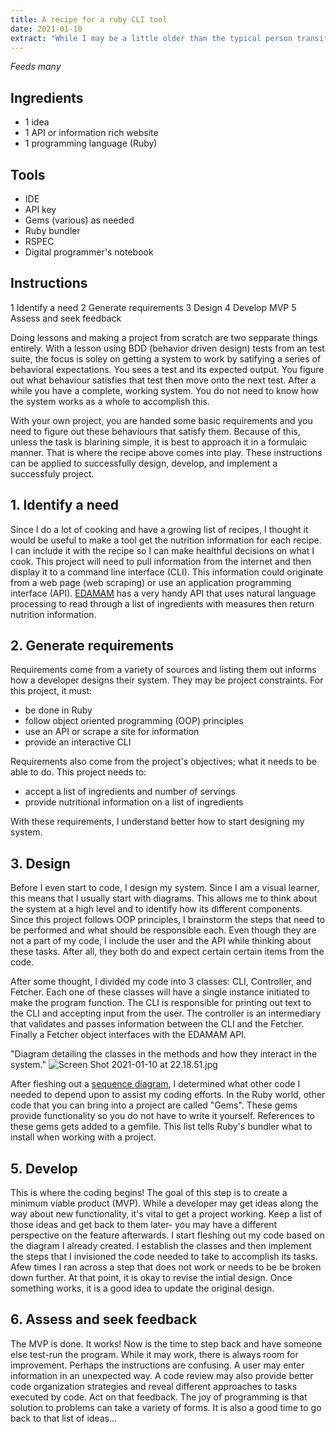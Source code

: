 ```yaml
---
title: A recipe for a ruby CLI tool
date: 2021-01-10
extract: "While I may be a little older than the typical person transitioning into software development, I am driven by the notion that everyone is on their own journey. Mine has taken me through a 20-year military career in signal and to nearly 15 countries. I am not ready to stop yet either."
---
```


*Feeds many*

## Ingredients

- 1 idea
- 1 API or information rich website
- 1 programming language (Ruby)

## Tools

- IDE
- API key
- Gems (various) as needed
- Ruby bundler
- RSPEC
- Digital programmer's notebook

## Instructions

1  Identify a need
2  Generate requirements
3  Design
4  Develop MVP
5  Assess and seek feedback

Doing lessons and making a project from scratch are two sepparate things entirely. With a lesson using BDD (behavior driven design) tests from an test suite, the focus is soley on getting a system to work by satifying a series of behavioral expectations. You sees a test and its expected output. You figure out what behaviour satisfies that test then move onto the next test. After a while you have a complete, working system. You do not need to know how the system works as a whole to accomplish this.

With your own project, you are handed some basic requirements and you need to figure out these behaviours that satisfy them. Because of this, unless the task is blarining simple, it is best to approach it in a formulaic manner. That is where the recipe above comes into play. These instructions can be applied to successfully design, develop, and implement a successfuly project.

## 1. Identify a need

Since I do a lot of cooking and have a growing list of recipes, I thought it would be useful to make a tool get the nutrition information for each recipe. I can include it with the recipe so I can make healthful decisions on what I cook. This project will need to pull information from the internet and then display it to a command line interface (CLI). This information could originate from a web page (web scraping) or use an application programming interface (API). [EDAMAM](https://developer.edamam.com/edamam-nutrition-api) has a very handy API that uses natural language processing to read through a list of ingredients with measures then return nutrition information.

## 2. Generate requirements

Requirements come from a variety of sources and listing them out informs how a developer designs their system. They may be project constraints. For this project, it must:

- be done in Ruby
- follow object oriented programming (OOP) principles
- use an API or scrape a site for information
- provide an interactive CLI

Requirements also come from the project's objectives; what it needs to be able to do. This project needs to:

- accept a list of ingredients and number of servings
- provide nutritional information on a list of ingredients

With these requirements, I understand better how to start designing my system.

## 3. Design

Before I even start to code, I design my system. Since I am a visual learner, this means that I usually start with diagrams. This allows me to think about the system at a high level and to identify how its different components. Since this project follows OOP principles, I brainstorm the steps that need to be performed and what should be responsible each. Even though they are not a part of my code, I include the user and the API while thinking about these tasks. After all, they both do and expect certain certain items from the code.

After some thought, I divided my code into 3 classes: CLI, Controller, and Fetcher. Each one of these classes will have a single instance initiated to make the program function. The CLI is responsible for printing out text to the CLI and accepting input from the user. The controller is an intermediary that validates and passes information between the CLI and the Fetcher. Finally a Fetcher object interfaces with the EDAMAM API.

"Diagram detailing the classes in the methods and how they interact in the system."
![Screen Shot 2021-01-10 at 22.18.51.jpg](/images/CLI-sequence.jpg)

After fleshing out a [sequence diagram](https://en.wikipedia.org/wiki/Sequence_diagram), I determined what other code I needed to depend upon to assist my coding efforts. In the Ruby world, other code that you can bring into a project are called "Gems". These gems provide functionality so you do not have to write it yourself. References to these gems gets added to a gemfile. This list tells Ruby's bundler what to install when working with a project.

## 5. Develop

This is where the coding begins! The goal of this step is to create a minimum viable product (MVP). While a developer may get ideas along the way about new functionality, it's vital to get a project working. Keep a list of those ideas and get back to them later- you may have a different perspective on the feature afterwards. I start fleshing out my code based on the diagram I already created. I establish the classes and then implement the steps that I invisioned the code needed to take to accomplish its tasks. Afew times I ran across a step that does not work or needs to be be broken down further. At that point, it is okay to revise the intial design. Once something works, it is a good idea to update the original design.

## 6. Assess and seek feedback

The MVP is done. It works! Now is the time to step back and have someone else test-run the program. While it may work, there is always room for improvement. Perhaps the instructions are confusing. A user may enter information in an unexpected way. A code review may also provide better code organization strategies and reveal different approaches to tasks executed by code. Act on that feedback. The joy of programming is that solution to problems can take a variety of forms. It is also a good time to go back to that list of ideas...
